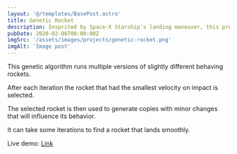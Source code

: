 ```yaml
---
layout: '@/templates/BasePost.astro'
title: Genetic Rocket
description: Insprited by Space-X Starship's landing maneuver, this program simulates a rocket that learns to land after a few generations of training.
pubDate: 2020-02-06T00:00:00Z
imgSrc: '/assets/images/projects/genetic-rocket.png'
imgAlt: 'Image post'
---
```


This genetic algorithm runs multiple versions of slightly different behaving rockets.

After each iteration the rocket that had the smallest velocity on impact is selected.

The selected rocket is then used to generate copies with minor changes that will influence its behavior.

It can take some iterations to find a rocket that lands smoothly.

Live demo:
[Link](https://projects.daniel-pink.de/genetic-rocket)
